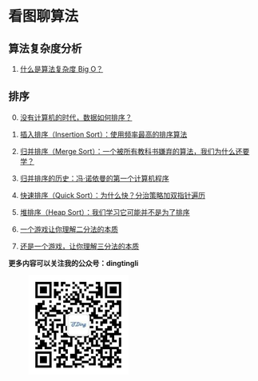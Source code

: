 # 看图聊算法

## 算法复杂度分析 

1. [什么是算法复杂度 Big O？](./bigo.md)

## 排序

0. [没有计算机的时代，数据如何排序？](./Sort/IBMpunchcardsort.md)

1. [插入排序（Insertion Sort）：使用频率最高的排序算法](./Sort/insertionsort.md)

2. [归并排序（Merge Sort）：一个被所有教科书嫌弃的算法，我们为什么还要学？](./Sort/mergesort.md)

3. [归并排序的历史：冯·诺依曼的第一个计算机程序](./Sort/mergesort%20history.md)

4. [快速排序（Quick Sort）：为什么快？分治策略加双指针遍历](./Sort/quicksort.md)

5. [堆排序（Heap Sort）：我们学习它可能并不是为了排序](./Sort/heapsort.md)

6. [一个游戏让你理解二分法的本质](./Sort/guessgame.md)

7. [还是一个游戏，让你理解三分法的本质](./Sort/weightingproblem.md)

**更多内容可以关注我的公众号：dingtingli**

<figure>
    <img src="doc/illustrations/mpweixin.jpg" width="200" align="center">
</figure>